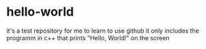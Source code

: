 # hello-world
it's a test repository for me to learn to use github
it only includes the programm in c++ that prints "Hello, World!" on the screen
